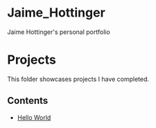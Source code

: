 # Jaime_Hottinger
Jaime Hottinger's personal portfolio
# Projects
This folder showcases projects I have completed.
## Contents
* [Hello World](hello_world)
